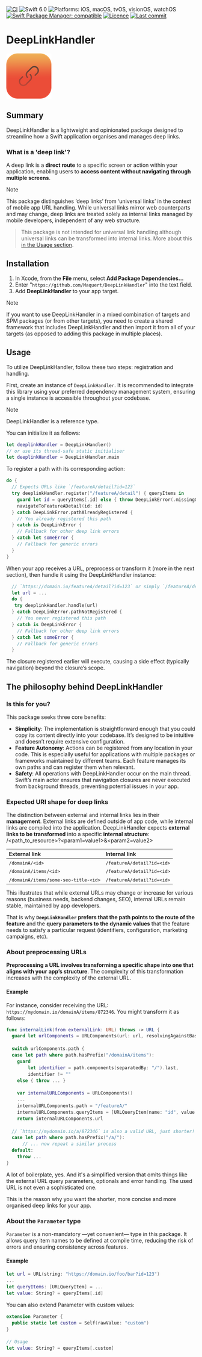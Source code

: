 [![CI](https://github.com/Maquert/DeepLinkHandler/actions/workflows/ci.yml/badge.svg)](https://github.com/Maquert/DeepLinkHandler/actions/workflows/ci.yml)
![Swift 6.0](https://img.shields.io/badge/swift_6.0-orange?style=flat&logo=swift&logoColor=white)
![Platforms: iOS, macOS, tvOS, visionOS, watchOS](https://img.shields.io/badge/Platforms-iOS%20|%20macOS%20|%20tvOS%20|%20visionOS%20|%20watchOS%20-blue.svg?style=flat&logo=apple)
[![Swift Package Manager: compatible](https://img.shields.io/badge/Swift%20Package%20Manager-compatible-4BC51D.svg?style=flat&logo=apple)](https://swift.org/package-manager/)
[![Licence](https://img.shields.io/badge/licence-MIT-green.svg)](https://github.com/Maquert/DeepLinkHandler/blob/main/LICENSE)
[![Last commit](https://img.shields.io/github/last-commit/Maquert/DeepLinkHandler.svg)](https://github.com/Maquert/DeepLinkHandler/commits/main)

# DeepLinkHandler

![DeepLinkHandler](https://github.com/maquert/DeepLinkHandler/blob/main/DeepLinkHandler_icon.png)


## Summary

DeepLinkHandler is a lightweight and opinionated package designed to streamline how a Swift application organises 
and manages deep links.


### What is a 'deep link'?

A deep link is a **direct route** to a specific screen or action within your application, enabling users to **access content without navigating through multiple screens**.

> [!Note] 
> This package distinguishes ‘deep links’ from ‘universal links’ in the context of mobile app URL 
> handling. While universal links mirror web counterparts and may change, deep links are treated 
> solely as internal links managed by mobile developers, independent of any web structure. 

> This package is not intended for universal link handling although universal links can be transformed into internal links.
> More about this [in the Usage section](#expected-uri-shape-for-deep-links).


## Installation
1. In Xcode, from the **File** menu, select **Add Package Dependencies...**
2. Enter "`https://github.com/Maquert/DeepLinkHandler`" into the text field. 
3. Add **DeepLinkHandler** to your app target.

> [!Note] 
> If you want to use DeepLinkHandler in a mixed combination of targets and SPM packages (or from other targets),
> you need to create a shared framework that includes DeepLinkHandler and then import it from all of your targets
> (as opposed to adding this package in multiple places).


## Usage

To utilize DeepLinkHandler, follow these two steps: registration and handling.

First, create an instance of `DeepLinkHandler`. It is recommended to integrate this library using
your preferred dependency management system, ensuring a single instance is accessible throughout
your codebase.

> [!Note] 
> DeepLinkHandler is a reference type.

You can initialize it as follows:

```swift
let deeplinkHandler = DeepLinkHandler() 
// or use its thread-safe static initialiser
let deeplinkHandler = DeepLinkHandler.main
```

To register a path with its corresponding action:
```swift
do {
  // Expects URLs like `/featureA/detail?id=123`
  try deeplinkHandler.register("/featureA/detail") { queryItems in
    guard let id = queryItems[.id] else { throw DeepLinkError(.missingQueryItem) }
    navigateToFeatureADetail(id: id)
  } catch DeepLinkError.pathAlreadyRegistered {
    // You already registered this path
  } catch is DeepLinkError {
    // Fallback for other deep link errors
  } catch let someError {
    // Fallback for generic errors
  }
}
```

When your app receives a URL, preprocess or transform it (more in the next section), then handle it 
using the DeepLinkHandler instance:

```swift
  // `https://domain.io/featureA/detail?id=123` or simply `/featureA/detail?id=123`
  let url = ... 
  do {
   try deeplinkHandler.handle(url)
  } catch DeepLinkError.pathNotRegistered {
    // You never registered this path
  } catch is DeepLinkError {
    // Fallback for other deep link errors
  } catch let someError { 
    // Fallback for generic errors
  }
```

The closure registered earlier will execute, causing a side effect (typically navigation) beyond 
the closure’s scope.


## The philosophy behind DeepLinkHandler

### Is this for you?

This package seeks three core benefits:
- **Simplicity**: The implementation is straightforward enough that you could copy its content directly
 into your codebase. It’s designed to be intuitive and doesn’t require extensive configuration.
- **Feature Autonomy**: Actions can be registered from any location in your code. This is especially 
useful for applications with multiple packages or frameworks maintained by different teams. Each 
feature manages its own paths and can register them when relevant.
- **Safety**: All operations with DeepLinkHandler occur on the main thread. Swift’s main actor ensures 
that navigation closures are never executed from background threads, preventing potential issues in 
your app.

### Expected URI shape for deep links

The distinction between external and internal links lies in their **management**. External links are
 defined outside of app code, while internal links are compiled into the application. 
 DeepLinkHandler expects **external links to be transformed** into a specific **internal structure**:
  /<path_to_resource>?<param1=value1>&<param2=value2>

| External link | Internal link |
|:- |:- |
| `/domainA/<id>` | `/featureA/detail?id=<id>` |
| `/domainA/items/<id>` | `/featureA/detail?id=<id>` |
| `/domainA/items/some-seo-title-<id>` | `/featureA/detail?id=<id>` |

This illustrates that while external URLs may change or increase for various reasons (business needs, 
backend changes, SEO), internal URLs remain stable, maintained by app developers.

That is why **`DeepLinkHandler` prefers that the path points to the route of the feature** and the 
**query parameters to the dynamic values** that the feature needs to satisfy a particular request 
(identifiers, configuration, marketing campaigns, etc).

### About preprocessing URLs

**Preprocessing a URL involves transforming a specific shape into one that aligns with your** 
**app’s structure**. The complexity of this transformation increases with the complexity of the 
external URL.

#### Example

For instance, consider receiving the URL: `https://mydomain.io/domainA/items/872346`. You might 
transform it as follows:

```swift
func internalLink(from externalLink: URL) throws -> URL {
  guard let urlComponents = URLComponents(url: url, resolvingAgainstBaseURL: true) else { throw ... }
  
  switch urlComponents.path {
  case let path where path.hasPrefix("/domainA/items"):
    guard
        let identifier = path.components(separatedBy: "/").last,
        identifier != ""
    else { throw ... }
    
    var internalURLComponents = URLComponents()
    ...
    internalURLComponents.path = "/featureA/"
    internalURLComponents.queryItems = [URLQueryItem(name: "id", value: identifier)]
    return internalURLComponents.url

  // `https://mydomain.io/a/872346` is also a valid URL, just shorter!
  case let path where path.hasPrefix("/a/"):
      // ... now repeat a similar process
  default:
    throw ...
}
```

A lot of boilerplate, yes. And it's a simplified version that omits things like the external URL 
query parameters, optionals and error handling. The used URL is not even a sophisticated one. 

This is the reason why you want the shorter, more concise and more organised deep links for your app.


### About the `Parameter` type

`Parameter` is a non-mandatory —yet convenient— type in this package. It allows query item names 
to be defined at compile time, reducing the risk of errors and ensuring consistency across features.

#### Example

```swift
let url = URL(string: "https://domain.io/foo/bar?id=123")
...
let queryItems: [URLQueryItem] = ...
let value: String? = queryItems[.id]
```

You can also extend Parameter with custom values:

```swift
extension Parameter {
  public static let custom = Self(rawValue: "custom")
}

// Usage
let value: String? = queryItems[.custom]
```

